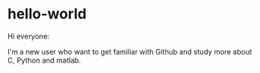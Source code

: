 # hello-world

Hi everyone:

I'm a new user who want to get familiar with Github and study more about C, Python and matlab.
